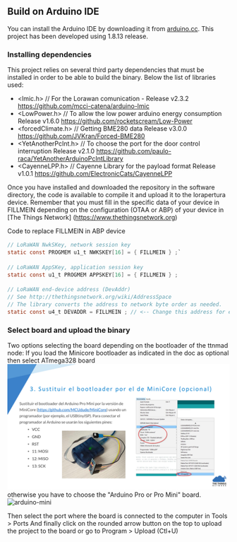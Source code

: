 ## Build on Arduino IDE

You can install the Arduino IDE by downloading it from [arduino.cc](https://www.arduino.cc). This project has been developed using 1.8.13 release. 

### Installing dependencies

This project relies on several third party dependencies that must be installed in order to be able to build the binary. Below the list of libraries used:

- <lmic.h>             // For the Lorawan comunication - Release v2.3.2
https://github.com/mcci-catena/arduino-lmic
- <LowPower.h>         // To allow the low power arduino energy  consumption Release v1.6.0
https://github.com/rocketscream/Low-Power
- <forcedClimate.h>    // Getting BME280 data Release v3.0.0
https://github.com/JVKran/Forced-BME280
- <YetAnotherPcInt.h>  // To choose the port for the door control interruption Release v2.1.0
https://github.com/paulo-raca/YetAnotherArduinoPcIntLibrary 
- <CayenneLPP.h>       // Cayenne Library for the payload format Release v1.0.1
https://github.com/ElectronicCats/CayenneLPP

Once you have installed and downloaded the repository in the software directory, the code is available to compile it and upload it to the lorapertura device.
Remember that you must fill in the specific data of your device in FILLMEIN depending on the configuration (OTAA or ABP) of your device in [The Things Network] (https://www.thethingsnetwork.org) 

Code to replace FILLMEIN in ABP device
```c
// LoRaWAN NwkSKey, network session key
static const PROGMEM u1_t NWKSKEY[16] = { FILLMEIN } ;`

// LoRaWAN AppSKey, application session key
static const u1_t PROGMEM APPSKEY[16] = { FILLMEIN } ;

// LoRaWAN end-device address (DevAddr)
// See http://thethingsnetwork.org/wiki/AddressSpace
// The library converts the address to network byte order as needed.
static const u4_t DEVADDR = FILLMEIN ; // <-- Change this address for every node!
```

### Select board and upload the binary 

Two options selecting the board depending on the bootloader of the ttnmad node:
If you load the Minicore bootloader as indicated in the doc as optional then select ATmega328 board
![minicore](./images/minicore-board.png)
otherwise you have to choose the "Arduino Pro or Pro Mini" board.
![arduino-mini](./images/arduino-mini.png)

Then select the port where the board is connected to the computer in Tools > Ports
And finally click on the rounded arrow button on the top to upload the project to the board or go to Program > Upload (Ctl+U)
